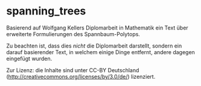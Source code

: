 spanning_trees
==============

Basierend auf Wolfgang Kellers Diplomarbeit in Mathematik ein Text über erweiterte Formulierungen des Spannbaum-Polytops.

Zu beachten ist, dass dies *nicht* die Diplomarbeit darstellt, sondern ein darauf basierender Text, in welchem einige Dinge entfernt, andere dagegen eingefügt wurden.

Zur Lizenz: die Inhalte sind unter CC-BY Deutschland (http://creativecommons.org/licenses/by/3.0/de/) lizenziert.